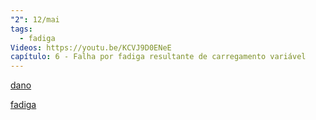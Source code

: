 ```yaml
---
"2": 12/mai
tags:
  - fadiga
Videos: https://youtu.be/KCVJ9D0ENeE
capítulo: 6 - Falha por fadiga resultante de carregamento variável
---
```

[dano](https://1drv.ms/u/s!AmfyGvdmTYongvZzheRe3R79Q6xqOw?e=brxscu)

[fadiga](https://1drv.ms/u/s!AmfyGvdmTYongvZvnVm3hUBuLhqEuA?e=jceXrt)